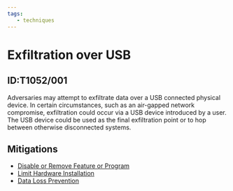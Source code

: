 ```yaml
---
tags:
   - techniques
---
```

# Exfiltration over USB
## ID:T1052/001
Adversaries may attempt to exfiltrate data over a USB connected physical device. In certain circumstances, such as an air-gapped network compromise, exfiltration could occur via a USB device introduced by a user. The USB device could be used as the final exfiltration point or to hop between otherwise disconnected systems.
## Mitigations
* [Disable or Remove Feature or Program](mitigations/M1042)
* [Limit Hardware Installation](mitigations/M1034)
* [Data Loss Prevention](mitigations/M1057)
